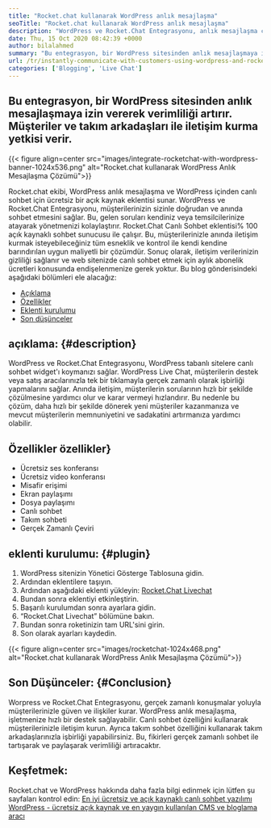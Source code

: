 ```yaml
---
title: "Rocket.chat kullanarak WordPress anlık mesajlaşma" 
seoTitle: "Rocket.chat kullanarak WordPress anlık mesajlaşma" 
description: "WordPress ve Rocket.Chat Entegrasyonu, anlık mesajlaşma çözümüne izin vererek üretkenliği artırır. Etkili ve zamanında iletişim kurmanıza yardımcı olur." 
date: Thu, 15 Oct 2020 08:42:39 +0000
author: bilalahmed
summary: "Bu entegrasyon, bir WordPress sitesinden anlık mesajlaşmaya izin vererek üretkenliği artırır. Müşteriler ve takım arkadaşları ile iletişim kurma yetkisi verir." 
url: /tr/instantly-communicate-with-customers-using-wordpress-and-rocket-chat/
categories: ['Blogging', 'Live Chat']
---
```


## Bu entegrasyon, bir WordPress sitesinden anlık mesajlaşmaya izin vererek verimliliği artırır. Müşteriler ve takım arkadaşları ile iletişim kurma yetkisi verir.

{{< figure align=center src="images/integrate-rocketchat-with-wordpress-banner-1024x536.png" alt="Rocket.chat kullanarak WordPress Anlık Mesajlaşma Çözümü">}}

Rocket.chat ekibi, WordPress anlık mesajlaşma ve WordPress içinden canlı sohbet için ücretsiz bir açık kaynak eklentisi sunar. WordPress ve Rocket.Chat Entegrasyonu, müşterilerinizin sizinle doğrudan ve anında sohbet etmesini sağlar. Bu, gelen soruları kendiniz veya temsilcilerinize atayarak yönetmenizi kolaylaştırır.
Rocket.Chat Canlı Sohbet eklentisi% 100 açık kaynaklı sohbet sunucusu ile çalışır. Bu, müşterilerinizle anında iletişim kurmak isteyebileceğiniz tüm esneklik ve kontrol ile kendi kendine barındırılan uygun maliyetli bir çözümdür. Sonuç olarak, iletişim verilerinizin gizliliği sağlanır ve web sitenizde canlı sohbet etmek için aylık abonelik ücretleri konusunda endişelenmenize gerek yoktur.
Bu blog gönderisindeki aşağıdaki bölümleri ele alacağız:
  * [Açıklama][1]
  * [Özellikler][2]
  * [Eklenti kurulumu][3]
  * [Son düşünceler][4]

## açıklama:   {#description}
WordPress ve Rocket.Chat Entegrasyonu, WordPress tabanlı sitelere canlı sohbet widget'ı koymanızı sağlar. WordPress Live Chat, müşterilerin destek veya satış aracılarınızla tek bir tıklamayla gerçek zamanlı olarak işbirliği yapmalarını sağlar. Anında iletişim, müşterilerin sorularının hızlı bir şekilde çözülmesine yardımcı olur ve karar vermeyi hızlandırır. Bu nedenle bu çözüm, daha hızlı bir şekilde dönerek yeni müşteriler kazanmanıza ve mevcut müşterilerin memnuniyetini ve sadakatini artırmanıza yardımcı olabilir.

## Özellikler özellikler}
  * Ücretsiz ses konferansı
  * Ücretsiz video konferansı
  * Misafir erişimi
  * Ekran paylaşımı
  * Dosya paylaşımı
  * Canlı sohbet
  * Takım sohbeti
  * Gerçek Zamanlı Çeviri

## eklenti kurulumu:   {#plugin}
  1. WordPress sitenizin Yönetici Gösterge Tablosuna gidin.
  2. Ardından eklentilere taşıyın.
  3. Ardından aşağıdaki eklenti yükleyin: [Rocket.Chat Livechat][5]
  4. Bundan sonra eklentiyi etkinleştirin.
  5. Başarılı kurulumdan sonra ayarlara gidin.
  6. “Rocket.Chat Livechat” bölümüne bakın.
  7. Bundan sonra roketinizin tam URL'sini girin.
  8. Son olarak ayarları kaydedin.

{{< figure align=center src="images/rocketchat-1024x468.png" alt="Rocket.chat kullanarak WordPress Anlık Mesajlaşma Çözümü">}}


## Son Düşünceler:   {#Conclusion}
Worpress ve Rocket.Chat Entegrasyonu, gerçek zamanlı konuşmalar yoluyla müşterilerinizle güven ve ilişkiler kurar. WordPress anlık mesajlaşma, işletmenize hızlı bir destek sağlayabilir. Canlı sohbet özelliğini kullanarak müşterilerinizle iletişim kurun. Ayrıca takım sohbet özelliğini kullanarak takım arkadaşlarınızla işbirliği yapabilirsiniz. Bu, fikirleri gerçek zamanlı sohbet ile tartışarak ve paylaşarak verimliliği artıracaktır.

## Keşfetmek:
Rocket.chat ve WordPress hakkında daha fazla bilgi edinmek için lütfen şu sayfaları kontrol edin:
[En iyi ücretsiz ve açık kaynaklı canlı sohbet yazılımı][6]
[WordPress - ücretsiz açık kaynak ve en yaygın kullanılan CMS ve bloglama aracı][7]

  
[1]: #description
[2]: #features
[3]: #plugin
[4]: #conclusion
[5]: https://wordpress.org/plugins/rocketchat-livechat/
[6]: https://products.containerize.com/live-chat
[7]: https://href.li/?https://products.containerize.com/blogging/wordpress
